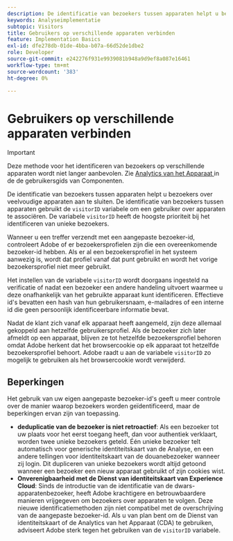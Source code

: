 ```yaml
---
description: De identificatie van bezoekers tussen apparaten helpt u bezoekers over veelvoudige apparaten aan te sluiten.
keywords: Analyseimplementatie
subtopic: Visitors
title: Gebruikers op verschillende apparaten verbinden
feature: Implementation Basics
exl-id: dfe278db-01de-4bba-b07a-66d52de1dbe2
role: Developer
source-git-commit: e242276f931e9939081b948a9d9ef8a087e16461
workflow-type: tm+mt
source-wordcount: '383'
ht-degree: 0%

---
```


# Gebruikers op verschillende apparaten verbinden

>[!IMPORTANT]
>
>Deze methode voor het identificeren van bezoekers op verschillende apparaten wordt niet langer aanbevolen. Zie [ Analytics van het Apparaat ](/help/components/cda/overview.md) in de de gebruikersgids van Componenten.

De identificatie van bezoekers tussen apparaten helpt u bezoekers over veelvoudige apparaten aan te sluiten. De identificatie van bezoekers tussen apparaten gebruikt de `visitorID` variabele om een gebruiker over apparaten te associëren. De variabele `visitorID` heeft de hoogste prioriteit bij het identificeren van unieke bezoekers.

Wanneer u een treffer verzendt met een aangepaste bezoeker-id, controleert Adobe of er bezoekersprofielen zijn die een overeenkomende bezoeker-id hebben. Als er al een bezoekersprofiel in het systeem aanwezig is, wordt dat profiel vanaf dat punt gebruikt en wordt het vorige bezoekersprofiel niet meer gebruikt.

Het instellen van de variabele `visitorID` wordt doorgaans ingesteld na verificatie of nadat een bezoeker een andere handeling uitvoert waarmee u deze onafhankelijk van het gebruikte apparaat kunt identificeren. Effectieve id&#39;s bevatten een hash van hun gebruikersnaam, e-mailadres of een interne id die geen persoonlijk identificeerbare informatie bevat.

Nadat de klant zich vanaf elk apparaat heeft aangemeld, zijn deze allemaal gekoppeld aan hetzelfde gebruikersprofiel. Als de bezoeker zich later afmeldt op een apparaat, blijven ze tot hetzelfde bezoekersprofiel behoren omdat Adobe herkent dat het browsercookie op elk apparaat tot hetzelfde bezoekersprofiel behoort. Adobe raadt u aan de variabele `visitorID` zo mogelijk te gebruiken als het browsercookie wordt verwijderd.

## Beperkingen

Het gebruik van uw eigen aangepaste bezoeker-id&#39;s geeft u meer controle over de manier waarop bezoekers worden geïdentificeerd, maar de beperkingen ervan zijn van toepassing.

* **deduplicatie van de bezoeker is niet retroactief**: Als een bezoeker tot uw plaats voor het eerst toegang heeft, dan voor authentiek verklaart, worden twee unieke bezoekers geteld. Één unieke bezoeker telt automatisch voor generische identiteitskaart van de Analyse, en een andere tellingen voor identiteitskaart van de douanebezoeker wanneer zij login. Dit dupliceren van unieke bezoekers wordt altijd getoond wanneer een bezoeker een nieuw apparaat gebruikt of zijn cookies wist.
* **Onverenigbaarheid met de Dienst van identiteitskaart van Experience Cloud**: Sinds de introductie van de identificatie van de dwars-apparatenbezoeker, heeft Adobe krachtigere en betrouwbaardere manieren vrijgegeven om bezoekers over apparaten te volgen. Deze nieuwe identificatiemethoden zijn niet compatibel met de overschrijving van de aangepaste bezoeker-id. Als u van plan bent om de Dienst van identiteitskaart of de Analytics van het Apparaat (CDA) te gebruiken, adviseert Adobe sterk tegen het gebruiken van de `visitorID` variabele.
